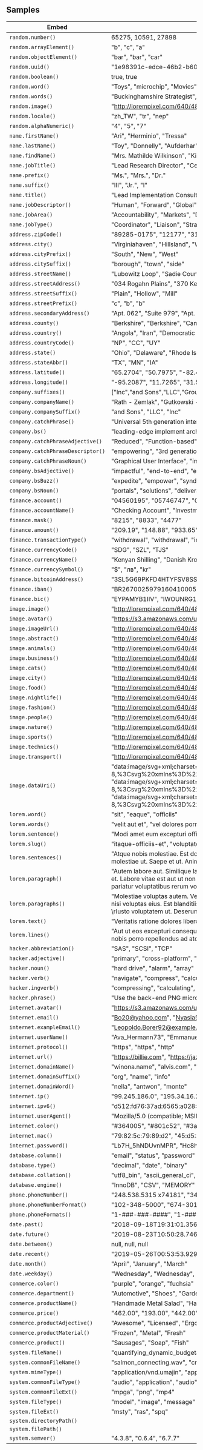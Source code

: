## Samples

| Embed | Results |
| ------- | ------  |
| `random.number()` | 65275, 10591, 27898 |
| `random.arrayElement()` | "b", "c", "a" |
| `random.objectElement()` | "bar", "bar", "car" |
| `random.uuid()` | "1e98391c-edce-46b2-b609-b1f3e56780aa", "4db59d01-55c6-40e7-b7bd-3dbe9aeabff5", "bbcf3286-088d-4696-a1ba-f46cdd2626bd" |
| `random.boolean()` | true, true |
| `random.word()` | "Toys", "microchip", "Movies" |
| `random.words()` | "Buckinghamshire Strategist", "Generic", "tan" |
| `random.image()` | "http://lorempixel.com/640/480/transport", "http://lorempixel.com/640/480/business", "http://lorempixel.com/640/480/animals" |
| `random.locale()` | "zh_TW", "tr", "nep" |
| `random.alphaNumeric()` | "4", "5", "7" |
| `name.firstName()` | "Ari", "Herminio", "Tressa" |
| `name.lastName()` | "Toy", "Donnelly", "Aufderhar" |
| `name.findName()` | "Mrs. Mathilde Wilkinson", "Kirstin Wunsch", "Sedrick Little" |
| `name.jobTitle()` | "Lead Research Director", "Central Factors Executive", "Principal Optimization Supervisor" |
| `name.prefix()` | "Ms.", "Mrs.", "Dr." |
| `name.suffix()` | "III", "Jr.", "I" |
| `name.title()` | "Lead Implementation Consultant", "Dynamic Infrastructure Analyst", "National Quality Liaison" |
| `name.jobDescriptor()` | "Human", "Forward", "Global" |
| `name.jobArea()` | "Accountability", "Markets", "Data" |
| `name.jobType()` | "Coordinator", "Liaison", "Strategist" |
| `address.zipCode()` | "89285-0175", "12177", "31221-0826" |
| `address.city()` | "Virginiahaven", "Hillsland", "West Rosemarieburgh" |
| `address.cityPrefix()` | "South", "New", "West" |
| `address.citySuffix()` | "borough", "town", "side" |
| `address.streetName()` | "Lubowitz Loop", "Sadie Courts", "Nellie Lock" |
| `address.streetAddress()` | "034 Rogahn Plains", "370 Keith Mountain", "929 Wintheiser Isle" |
| `address.streetSuffix()` | "Plain", "Hollow", "Mill" |
| `address.streetPrefix()` | "c", "b", "b" |
| `address.secondaryAddress()` | "Apt. 062", "Suite 979", "Apt. 475" |
| `address.county()` | "Berkshire", "Berkshire", "Cambridgeshire" |
| `address.country()` | "Angola", "Iran", "Democratic People's Republic of Korea" |
| `address.countryCode()` | "NP", "CC", "UY" |
| `address.state()` | "Ohio", "Delaware", "Rhode Island" |
| `address.stateAbbr()` | "TX", "MN", "IA" |
| `address.latitude()` | "65.2704", "50.7975", "-82.4000" |
| `address.longitude()` | "-95.2087", "11.7265", "31.5619" |
| `company.suffixes()` | ["Inc","and Sons","LLC","Group"], ["Inc","and Sons","LLC","Group"], ["Inc","and Sons","LLC","Group"] |
| `company.companyName()` | "Rath - Zemlak", "Gutkowski - Medhurst", "Moen and Sons" |
| `company.companySuffix()` | "and Sons", "LLC", "Inc" |
| `company.catchPhrase()` | "Universal 5th generation internet solution", "Down-sized logistical frame", "Multi-layered impactful implementation" |
| `company.bs()` | "leading-edge implement architectures", "next-generation orchestrate infrastructures", "user-centric recontextualize schemas" |
| `company.catchPhraseAdjective()` | "Reduced", "Function-based", "Cloned" |
| `company.catchPhraseDescriptor()` | "empowering", "3rd generation", "upward-trending" |
| `company.catchPhraseNoun()` | "Graphical User Interface", "interface", "throughput" |
| `company.bsAdjective()` | "impactful", "end-to-end", "e-business" |
| `company.bsBuzz()` | "expedite", "empower", "syndicate" |
| `company.bsNoun()` | "portals", "solutions", "deliverables" |
| `finance.account()` | "04560195", "05746747", "09754275" |
| `finance.accountName()` | "Checking Account", "Investment Account", "Home Loan Account" |
| `finance.mask()` | "8215", "8833", "4477" |
| `finance.amount()` | "209.19", "148.88", "933.65" |
| `finance.transactionType()` | "withdrawal", "withdrawal", "invoice" |
| `finance.currencyCode()` | "SDG", "SZL", "TJS" |
| `finance.currencyName()` | "Kenyan Shilling", "Danish Krone", "Leone" |
| `finance.currencySymbol()` | "$", "лв", "kr" |
| `finance.bitcoinAddress()` | "3SL5G69PKFD4HTYFSV8SSXW2XBLR2Y1", "39UERG1V2GTBU068HFQJ2OO2QRFWI3PHV", "3TM4EWUDOQHCPMUCIHDL1YJ00BK6" |
| `finance.iban()` | "BR2670025979160410005480226Z0", "HR2905001003575110041", "SM62B1403500607956N16E1G491" |
| `finance.bic()` | "EYPAMYB1IIV", "IWOUNRG1744", "VNVAEAA1128" |
| `image.image()` | "http://lorempixel.com/640/480/cats", "http://lorempixel.com/640/480/people", "http://lorempixel.com/640/480/nightlife" |
| `image.avatar()` | "https://s3.amazonaws.com/uifaces/faces/twitter/terrorpixel/128.jpg", "https://s3.amazonaws.com/uifaces/faces/twitter/jjshaw14/128.jpg", "https://s3.amazonaws.com/uifaces/faces/twitter/peachananr/128.jpg" |
| `image.imageUrl()` | "http://lorempixel.com/640/480", "http://lorempixel.com/640/480", "http://lorempixel.com/640/480" |
| `image.abstract()` | "http://lorempixel.com/640/480/abstract", "http://lorempixel.com/640/480/abstract", "http://lorempixel.com/640/480/abstract" |
| `image.animals()` | "http://lorempixel.com/640/480/animals", "http://lorempixel.com/640/480/animals", "http://lorempixel.com/640/480/animals" |
| `image.business()` | "http://lorempixel.com/640/480/business", "http://lorempixel.com/640/480/business", "http://lorempixel.com/640/480/business" |
| `image.cats()` | "http://lorempixel.com/640/480/cats", "http://lorempixel.com/640/480/cats", "http://lorempixel.com/640/480/cats" |
| `image.city()` | "http://lorempixel.com/640/480/city", "http://lorempixel.com/640/480/city", "http://lorempixel.com/640/480/city" |
| `image.food()` | "http://lorempixel.com/640/480/food", "http://lorempixel.com/640/480/food", "http://lorempixel.com/640/480/food" |
| `image.nightlife()` | "http://lorempixel.com/640/480/nightlife", "http://lorempixel.com/640/480/nightlife", "http://lorempixel.com/640/480/nightlife" |
| `image.fashion()` | "http://lorempixel.com/640/480/fashion", "http://lorempixel.com/640/480/fashion", "http://lorempixel.com/640/480/fashion" |
| `image.people()` | "http://lorempixel.com/640/480/people", "http://lorempixel.com/640/480/people", "http://lorempixel.com/640/480/people" |
| `image.nature()` | "http://lorempixel.com/640/480/nature", "http://lorempixel.com/640/480/nature", "http://lorempixel.com/640/480/nature" |
| `image.sports()` | "http://lorempixel.com/640/480/sports", "http://lorempixel.com/640/480/sports", "http://lorempixel.com/640/480/sports" |
| `image.technics()` | "http://lorempixel.com/640/480/technics", "http://lorempixel.com/640/480/technics", "http://lorempixel.com/640/480/technics" |
| `image.transport()` | "http://lorempixel.com/640/480/transport", "http://lorempixel.com/640/480/transport", "http://lorempixel.com/640/480/transport" |
| `image.dataUri()` | "data:image/svg+xml;charset=UTF-8,%3Csvg%20xmlns%3D%22http%3A%2F%2Fwww.w3.org%2F2000%2Fsvg%22%20version%3D%221.1%22%20baseProfile%3D%22full%22%20width%3D%22undefined%22%20height%3D%22undefined%22%3E%20%3Crect%20width%3D%22100%25%22%20height%3D%22100%25%22..., "data:image/svg+xml;charset=UTF-8,%3Csvg%20xmlns%3D%22http%3A%2F%2Fwww.w3.org%2F2000%2Fsvg%22%20version%3D%221.1%22%20baseProfile%3D%22full%22%20width%3D%22undefined%22%20height%3D%22undefined%22%3E%20%3Crect%20width%3D%22100%25%22%20height%3D%22100%25%22..., "data:image/svg+xml;charset=UTF-8,%3Csvg%20xmlns%3D%22http%3A%2F%2Fwww.w3.org%2F2000%2Fsvg%22%20version%3D%221.1%22%20baseProfile%3D%22full%22%20width%3D%22undefined%22%20height%3D%22undefined%22%3E%20%3Crect%20width%3D%22100%25%22%20height%3D%22100%25%22... |
| `lorem.word()` | "sit", "eaque", "officiis" |
| `lorem.words()` | "velit aut et", "vel dolores porro", "quas non occaecati" |
| `lorem.sentence()` | "Modi amet eum excepturi officia reiciendis totam vero.", "Blanditiis dolor voluptate maxime consequatur consequatur sit.", "In est qui tempora animi maxime." |
| `lorem.slug()` | "itaque-officiis-et", "voluptatem-et-nihil", "est-quia-maxime" |
| `lorem.sentences()` | "Atque nobis molestiae. Est dolores saepe consequatur amet fuga voluptatem et nobis. Vitae aspernatur maxime culpa animi quasi. Sequi aut ipsam ut cum. Necessitatibus est cum nulla nostrum aperiam. A et qui sed eveniet sed sint.", "Amet id eum aperiam quos quia. Inventore enim iure adipisci qui et molestiae ut. Saepe et ut. Animi nulla consequatur. Et illum velit.", "Illum accusantium dolorum id qui esse et. Corrupti ut omnis sit aut expedita eaque eius. Asperiores ad aut id cupiditate sed qui. Unde molestiae rem quis tenetur exercitationem mollitia et consequatur similique. Laborum et corporis aut et culpa." |
| `lorem.paragraph()` | "Autem labore aut. Similique laborum sunt. Voluptatibus saepe architecto corrupti qui explicabo praesentium. Quis ipsum distinctio placeat debitis et similique. Cum repudiandae doloribus consequatur cupiditate omnis suscipit. Similique eos deleniti et occ..., "Cumque quos excepturi fugit suscipit omnis aperiam et. Labore vitae est aut ut non eum rerum. Officia eius libero corrupti assumenda et omnis expedita consequatur. Minima et voluptas dolores sint accusantium. Aut placeat eum pariatur omnis dolorem.", "Sit commodi numquam iusto facilis non cum et quia. Quis nulla qui dolores soluta. Ex beatae ipsa quia a ipsa pariatur voluptatibus rerum voluptatem." |
| `lorem.paragraphs()` | "Molestiae voluptas autem. Vel numquam rerum et incidunt iusto dicta deserunt et unde. Accusantium sapiente at natus odio voluptates exercitationem. At soluta quia. Enim in cumque dolores nihil qui eligendi. Aut ut excepturi nostrum temporibus itaque.\n \..., "Voluptatem dolore laborum cum id maiores. Eaque nisi voluptas eius. Est blanditiis rerum tenetur. Et asperiores omnis.\n \rRecusandae sapiente molestiae odit odit nam dolores voluptatum dolor. Sit suscipit optio molestiae velit. Nesciunt corrupti laborio..., "Consequuntur recusandae dolores. Facilis illum ratione reiciendis ipsam. Sint debitis qui libero non.\n \rIusto voluptatem ut. Deserunt sit quod deserunt qui minima est possimus. Reprehenderit veniam praesentium rerum vel dolor similique excepturi ea atq... |
| `lorem.text()` | "Veritatis ratione dolores libero quam pariatur id.", "Aut temporibus culpa dolorem aperiam perspiciatis voluptatem ipsum. Molestiae sint illo temporibus et quaerat cum et. Sit exercitationem quae. Et laboriosam quo in odit facere atque.", "Quis facere quas dolore." |
| `lorem.lines()` | "Aut ut eos excepturi consequuntur placeat consequatur perspiciatis est.\nIllum aliquid sit.", "Distinctio autem et sit suscipit ducimus odio.", "Dicta magni ut repudiandae atque perferendis.\nDeserunt nostrum cumque quis aliquam itaque ipsum.\nAspernatur numquam fugiat delectus iusto.\nSunt rem ullam nobis porro repellendus ad atque.\nSaepe qui possimus laborum dolores." |
| `hacker.abbreviation()` | "SAS", "SCSI", "TCP" |
| `hacker.adjective()` | "primary", "cross-platform", "digital" |
| `hacker.noun()` | "hard drive", "alarm", "array" |
| `hacker.verb()` | "navigate", "compress", "calculate" |
| `hacker.ingverb()` | "compressing", "calculating", "copying" |
| `hacker.phrase()` | "Use the back-end PNG microchip, then you can hack the 1080p port!", "Try to compress the SCSI system, maybe it will hack the wireless circuit!", "If we transmit the panel, we can get to the SQL bandwidth through the optical HDD port!" |
| `internet.avatar()` | "https://s3.amazonaws.com/uifaces/faces/twitter/falvarad/128.jpg", "https://s3.amazonaws.com/uifaces/faces/twitter/demersdesigns/128.jpg", "https://s3.amazonaws.com/uifaces/faces/twitter/devinhalladay/128.jpg" |
| `internet.email()` | "Bo20@yahoo.com", "Nyasia53@yahoo.com", "Cynthia74@yahoo.com" |
| `internet.exampleEmail()` | "Leopoldo.Borer92@example.net", "Ashly.Jacobi59@example.net", "Raleigh90@example.net" |
| `internet.userName()` | "Ava_Hermann73", "Emmanuel46", "Emmy_Sipes" |
| `internet.protocol()` | "https", "https", "http" |
| `internet.url()` | "https://billie.com", "https://jazlyn.info", "https://orland.org" |
| `internet.domainName()` | "winona.name", "alvis.com", "madisyn.name" |
| `internet.domainSuffix()` | "org", "name", "info" |
| `internet.domainWord()` | "nella", "antwon", "monte" |
| `internet.ip()` | "99.245.186.0", "195.34.16.208", "6.38.226.28" |
| `internet.ipv6()` | "d512:fd76:37ad:6565:a028:0a0c:94d6:0ed9", "ba79:367e:dc15:92fb:607e:f1b2:99e3:8cea", "77b6:13af:7c0d:8f79:d448:c7a3:0e94:ebff" |
| `internet.userAgent()` | "Mozilla/5.0 (compatible; MSIE 10.0; Windows NT 6.1; Trident/5.1)", "Mozilla/5.0 (Windows NT 6.3; Trident/7.0; rv:11.0) like Gecko", "Mozilla/5.0 (Windows NT 6.0; rv:10.3) Gecko/20100101 Firefox/10.3.6" |
| `internet.color()` | "#364005", "#801c52", "#3a710d" |
| `internet.mac()` | "79:82:5c:79:89:d2", "45:d5:2d:86:ac:ff", "2a:57:54:8a:84:d1" |
| `internet.password()` | "Lb7H_5hNDUvnMPR", "Hc8hhWqr6CNcJos", "PVd5_hxTa9TctGJ" |
| `database.column()` | "email", "status", "password" |
| `database.type()` | "decimal", "date", "binary" |
| `database.collation()` | "utf8_bin", "ascii_general_ci", "utf8_bin" |
| `database.engine()` | "InnoDB", "CSV", "MEMORY" |
| `phone.phoneNumber()` | "248.538.5315 x74181", "344-582-8808", "973.115.9414" |
| `phone.phoneNumberFormat()` | "102-348-5000", "674-301-5237", "937-859-4026" |
| `phone.phoneFormats()` | "1-###-###-####", "1-###-###-#### x####", "###.###.#### x#####" |
| `date.past()` | "2018-09-18T19:31:01.356Z", "2018-06-21T19:00:04.693Z", "2018-07-03T13:17:55.367Z" |
| `date.future()` | "2019-08-23T10:50:28.746Z", "2020-05-20T07:36:34.088Z", "2019-11-10T17:41:18.992Z" |
| `date.between()` | null, null, null |
| `date.recent()` | "2019-05-26T00:53:53.929Z", "2019-05-25T16:28:08.758Z", "2019-05-25T17:12:33.875Z" |
| `date.month()` | "April", "January", "March" |
| `date.weekday()` | "Wednesday", "Wednesday", "Saturday" |
| `commerce.color()` | "purple", "orange", "fuchsia" |
| `commerce.department()` | "Automotive", "Shoes", "Garden" |
| `commerce.productName()` | "Handmade Metal Salad", "Handmade Soft Salad", "Refined Soft Chips" |
| `commerce.price()` | "462.00", "193.00", "442.00" |
| `commerce.productAdjective()` | "Awesome", "Licensed", "Ergonomic" |
| `commerce.productMaterial()` | "Frozen", "Metal", "Fresh" |
| `commerce.product()` | "Sausages", "Soap", "Fish" |
| `system.fileName()` | "quantifying_dynamic_budgetary_management.plf", "baby.oxps", "compress_avon_refined.msm" |
| `system.commonFileName()` | "salmon_connecting.wav", "cross_group.mpg4", "contextually_based_protocol_books.jpg" |
| `system.mimeType()` | "application/vnd.umajin", "application/x-authorware-seg", "application/vnd.google-apps.spreadsheet" |
| `system.commonFileType()` | "audio", "application", "audio" |
| `system.commonFileExt()` | "mpga", "png", "mp4" |
| `system.fileType()` | "model", "image", "message" |
| `system.fileExt()` | "msty", "ras", "spq" |
| `system.directoryPath()` |  |
| `system.filePath()` |  |
| `system.semver()` | "4.3.8", "0.6.4", "6.7.7" |
